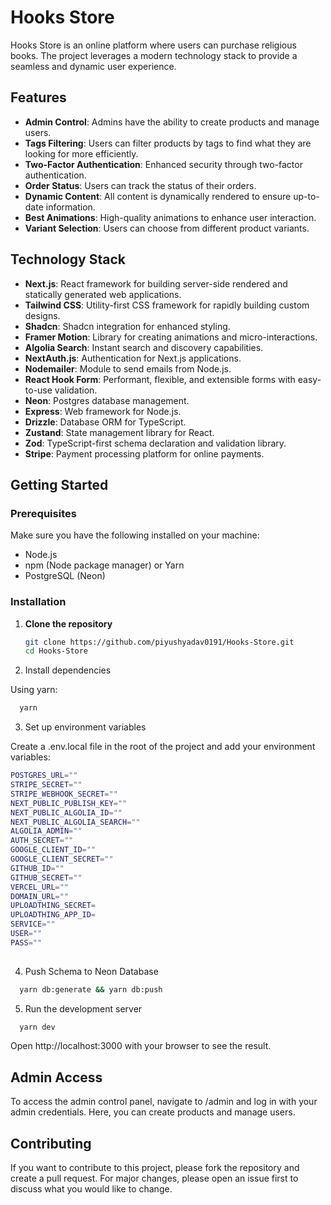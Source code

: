 # Hooks Store

Hooks Store is an online platform where users can purchase religious books. The project leverages a modern technology stack to provide a seamless and dynamic user experience.

## Features

- **Admin Control**: Admins have the ability to create products and manage users.
- **Tags Filtering**: Users can filter products by tags to find what they are looking for more efficiently.
- **Two-Factor Authentication**: Enhanced security through two-factor authentication.
- **Order Status**: Users can track the status of their orders.
- **Dynamic Content**: All content is dynamically rendered to ensure up-to-date information.
- **Best Animations**: High-quality animations to enhance user interaction.
- **Variant Selection**: Users can choose from different product variants.

## Technology Stack

- **Next.js**: React framework for building server-side rendered and statically generated web applications.
- **Tailwind CSS**: Utility-first CSS framework for rapidly building custom designs.
- **Shadcn**: Shadcn integration for enhanced styling.
- **Framer Motion**: Library for creating animations and micro-interactions.
- **Algolia Search**: Instant search and discovery capabilities.
- **NextAuth.js**: Authentication for Next.js applications.
- **Nodemailer**: Module to send emails from Node.js.
- **React Hook Form**: Performant, flexible, and extensible forms with easy-to-use validation.
- **Neon**: Postgres database management.
- **Express**: Web framework for Node.js.
- **Drizzle**: Database ORM for TypeScript.
- **Zustand**: State management library for React.
- **Zod**: TypeScript-first schema declaration and validation library.
- **Stripe**: Payment processing platform for online payments.

## Getting Started

### Prerequisites

Make sure you have the following installed on your machine:

- Node.js
- npm (Node package manager) or Yarn
- PostgreSQL (Neon)

### Installation

1. **Clone the repository**

   ```bash
   git clone https://github.com/piyushyadav0191/Hooks-Store.git
   cd Hooks-Store
    ```

2. Install dependencies

Using yarn:
 ```bash
   yarn
 ```

3. Set up environment variables

Create a .env.local file in the root of the project and add your environment variables:
 ```bash
POSTGRES_URL=""
STRIPE_SECRET=""
STRIPE_WEBHOOK_SECRET=""
NEXT_PUBLIC_PUBLISH_KEY=""
NEXT_PUBLIC_ALGOLIA_ID=""
NEXT_PUBLIC_ALGOLIA_SEARCH=""
ALGOLIA_ADMIN=""
AUTH_SECRET=""
GOOGLE_CLIENT_ID=""
GOOGLE_CLIENT_SECRET=""
GITHUB_ID=""
GITHUB_SECRET=""
VERCEL_URL=""
DOMAIN_URL=""
UPLOADTHING_SECRET=
UPLOADTHING_APP_ID=
SERVICE=""
USER=""
PASS=""
  
 ```


4. Push Schema to Neon Database

 ```bash
   yarn db:generate && yarn db:push
 ```

 5. Run the development server
 ```bash
   yarn dev
 ```

Open http://localhost:3000 with your browser to see the result.

## Admin Access
To access the admin control panel, navigate to /admin and log in with your admin credentials. Here, you can create products and manage users.

## Contributing
If you want to contribute to this project, please fork the repository and create a pull request. For major changes, please open an issue first to discuss what you would like to change.


